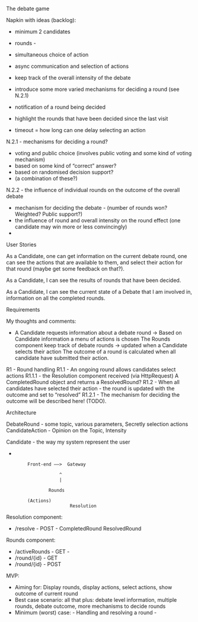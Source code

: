 The debate game

Napkin with ideas (backlog):

- minimum 2 candidates
- rounds -
- simultaneous choice of action
- async communication and selection of actions
- keep track of the overall intensity of the debate

- introduce some more varied mechanisms for deciding a round (see N.2.1)

- notification of a round being decided
- highlight the rounds that have been decided since the last visit

- timeout = how long can one delay selecting an action

N.2.1 - mechanisms for deciding a round?
- voting and public choice (involves public voting and some kind of voting mechanism)
- based on some kind of “correct” answer?
- based on randomised decision support?
- (a combination of these?)


N.2.2 - the influence of individual rounds on the outcome of the overall debate
- mechanism for deciding the debate - (number of rounds won? Weighted? Public support?)
- the influence of round and overall intensity on the round effect (one candidate may win more or less convincingly)
-


User Stories


As a Candidate, one can get information on the current debate round,
one can see the actions that are available to them,
and select their action for that round (maybe get some feedback on that?).

As a Candidate, I can see the results of rounds that have been decided.

As a Candidate, I can see the current state of a Debate that I am involved in,
information on all the completed rounds.



Requirements

My thoughts and comments:
- A Candidate requests information about a debate round ->
  Based on Candidate information a menu of actions is chosen
  The Rounds component keep track of debate rounds -> updated when a Candidate selects their action
  The outcome of a round is calculated when all candidate have submitted their action.



R1 - Round handling
R1.1 - An ongoing round allows candidates select actions
R1.1.1 - the Resolution component received (via HttpRequest) A CompletedRound object and returns a ResolvedRound?
R1.2 - When all candidates have selected their action - the round is updated with the outcome and set to “resolved”
R1.2.1 - The mechanism for deciding the outcome will be described here! (TODO).



Architecture

DebateRound - some topic, various parameters, Secretly selection actions
CandidateAction - Opinion on the Topic, Intensity

Candidate - the way my system represent the user


-

            Front-end ——>  Gateway

						^
						|
			
					Rounds 

			(Actions) 		
							Resolution






Resolution component:

- /resolve - POST  - CompletedRound
  ResolvedRound


Rounds component:

- /activeRounds - GET -
- /round/{id} - GET
- /round/{id} - POST


MVP:

- Aiming for: Display rounds, display actions, select actions, show outcome of current round
- Best case scenario: all that plus: debate level information, multiple rounds, debate outcome, more mechanisms to decide rounds
- Minimum (worst) case: - Handling and resolving a round - 

